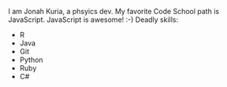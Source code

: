 I am Jonah Kuria, a phsyics dev.
My favorite Code School path is JavaScript.
JavaScript is awesome! :-)
Deadly skills:
* R
* Java
* Git
* Python
* Ruby
* C#